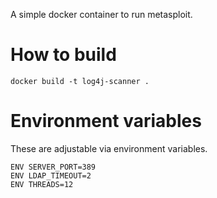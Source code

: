 A simple docker container to run  metasploit.

# How to build
```
docker build -t log4j-scanner .
```

# Environment variables

These are adjustable via environment variables.
```
ENV SERVER_PORT=389
ENV LDAP_TIMEOUT=2
ENV THREADS=12
```